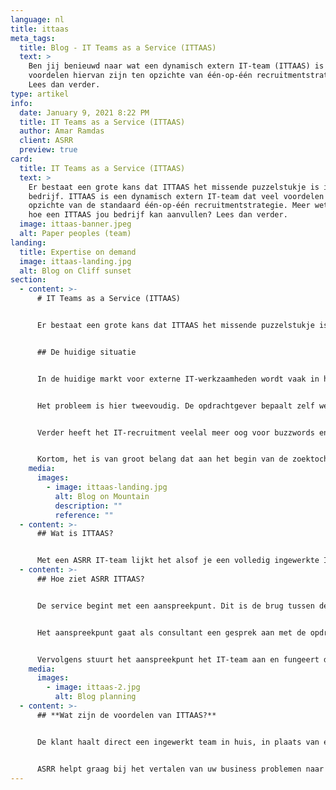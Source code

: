 ```yaml
---
language: nl
title: ittaas
meta_tags:
  title: Blog - IT Teams as a Service (ITTAAS)
  text: >
    Ben jij benieuwd naar wat een dynamisch extern IT-team (ITTAAS) is en wat de
    voordelen hiervan zijn ten opzichte van één-op-één recruitmentstrategie?
    Lees dan verder.
type: artikel
info:
  date: January 9, 2021 8:22 PM
  title: IT Teams as a Service (ITTAAS)
  author: Amar Ramdas
  client: ASRR
  preview: true
card:
  title: IT Teams as a Service (ITTAAS)
  text: >
    Er bestaat een grote kans dat ITTAAS het missende puzzelstukje is in jouw
    bedrijf. ITTAAS is een dynamisch extern IT-team dat veel voordelen heeft ten
    opzichte van de standaard één-op-één recruitmentstrategie. Meer weten over
    hoe een ITTAAS jou bedrijf kan aanvullen? Lees dan verder. 
  image: ittaas-banner.jpeg
  alt: Paper peoples (team)
landing:
  title: Expertise on demand
  image: ittaas-landing.jpg
  alt: Blog on Cliff sunset
section:
  - content: >-
      # IT Teams as a Service (ITTAAS)


      Er bestaat een grote kans dat ITTAAS het missende puzzelstukje is in jouw bedrijf. ITTAAS is een dynamisch extern IT-team dat veel voordelen heeft ten opzichte van de standaard één-op-één recruitmentstrategie. Meer weten over hoe een ITTAAS jou bedrijf kan aanvullen? Lees dan verder. 


      ## De huidige situatie


      In de huidige markt voor externe IT-werkzaamheden wordt vaak in hokjes gedacht. Een opdrachtgever klopt aan bij een recruitmentbureau en geeft aan welke competenties mogelijk nodig zijn voor een opdracht. De recruiter stelt op basis van deze input een opdrachtomschrijving op. Dit resulteert vaak in een eisenlijst waar developers op afknappen. Daarnaast is de eisenlijst niet representatief voor het uiteindelijke werk waardoor de juiste persoon niet op de juiste plek wordt geplaatst.


      Het probleem is hier tweevoudig. De opdrachtgever bepaalt zelf welke expertise nodig is, terwijl dit een zeer inhoudelijke vraag kan zijn. Daarom wordt vaak op voorhand al gekozen voor een verkeerde aanpak.


      Verder heeft het IT-recruitment veelal meer oog voor buzzwords en jarenlange ervaring, terwijl een goede developer zich eerder kenmerkt door groeipotentie en aanpassingsvermogen. Deze zaken komen naar voren naarmate developers in teamverband werken en zichzelf ontwikkelen. De huidige factoren garanderen niet altijd een goede match. IT’ers worden afgeschrikt door opdrachten waarin de technische eisen niet kloppen of waarin veel termen worden aangehaald die niets te maken hebben met de technologie of de opdracht. Opdrachtgevers en inhuurkrachten spreken daardoor vaak een andere taal.


      Kortom, het is van groot belang dat aan het begin van de zoektocht naar de juiste expertise technische kennis wordt toegepast. Dit is volgens ons dé oplossing: [IT Teams as a Service.](https://asrr.nl/diensten/ittaas)
    media:
      images:
        - image: ittaas-landing.jpg
          alt: Blog on Mountain
          description: ""
          reference: ""
  - content: >-
      ## Wat is ITTAAS?


      Met een ASRR IT-team lijkt het alsof je een volledig ingewerkte IT-afdeling tijdelijk aan jouw bedrijf toevoegt. Hierbij hoeft de klant zich niet druk te maken over of-je-wel-of-niet de juiste expertises hebt aangenomen. De modulaire aanpak van ASRR combineert de snelheid en solide bouw van een gestandaardiseerde aanpak, met alle voordelen van een ‘cutting edge’ applicatie op maat.
  - content: >-
      ## Hoe ziet ASRR ITTAAS?


      De service begint met een aanspreekpunt. Dit is de brug tussen de Business en het IT. Het aanspreekpunt moet inhoudelijke kennis hebben, maar ook kunnen relativeren en begrijpen wat belangrijk is voor een opdrachtgever. Communicatie, kennis en begrip zijn dus essentieel.


      Het aanspreekpunt gaat als consultant een gesprek aan met de opdrachtgever. Hierbij wordt geanalyseerd hoe het huidige proces in het bedrijf verloopt, wat de knelpunten zijn en wat de technische oplossing hiervoor is.


      Vervolgens stuurt het aanspreekpunt het IT-team aan en fungeert daarbij als product owner. Het bewaken van de wensen van de klant staat hier centraal. Het IT-team bestaat uit developers met verschillende expertises. De samenstelling van het team is dynamisch en gebaseerd op de opdracht. De ene keer bestaat die uit een volledig front-end team, de andere keer ligt de focus meer op back-end, etcetera. Dit voorkomt onnodige overhead en zorgt voor de juiste expertise op de juiste plek.
    media:
      images:
        - image: ittaas-2.jpg
          alt: Blog planning
  - content: >-
      ## **Wat zijn de voordelen van ITTAAS?**


      De klant haalt direct een ingewerkt team in huis, in plaats van een set aan losse spelers. Dit zorgt voor besparing op het gebied van recruitment- en inwerkkosten. Het probleem wordt van het begin af aan begeleid door een specialist waardoor de visie van de klant goed vertaald kan worden naar een werkend eindproduct. De klant wordt hierbij volledig ontzorgd. Daarnaast vertaalt een centraal aanspreekpunt de technische vraagstukken naar een voor de klant begrijpelijke taal, zodat executieve beslissingen kunnen worden gemaakt over belangrijke aspecten binnen het proces. Tot slot bestaat het IT-team uit bijzondere individuen die complexe vraagstukken voor andere klanten hebben opgelost. Zij gebruiken hun expertise en ervaring bij het ontwikkelen van uw applicaties.


      ASRR helpt graag bij het vertalen van uw business problemen naar IT-oplossingen met behulp van een dynamisch schaalbaar ITTAAS.
---
```

